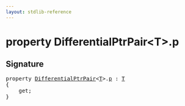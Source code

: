 ```yaml
---
layout: stdlib-reference
---
```


# property DifferentialPtrPair\<T\>\.p

## Signature

<pre>
<span class='code_keyword'>property</span> <a href="../types/differentialptrpair-0cf/index" class="code_type">DifferentialPtrPair</a>&lt;<a href="../types/differentialptrpair-0cf/index#typeparam-T" class="code_type">T</a>&gt;.<a href="p">p</a> : <a href="../types/differentialptrpair-0cf/index#typeparam-T" class="code_type">T</a>
{
    get;
}
</pre>

